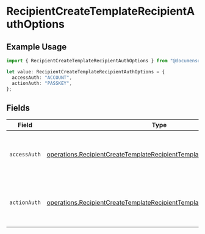 # RecipientCreateTemplateRecipientAuthOptions

## Example Usage

```typescript
import { RecipientCreateTemplateRecipientAuthOptions } from "@documenso/sdk-typescript/models/operations";

let value: RecipientCreateTemplateRecipientAuthOptions = {
  accessAuth: "ACCOUNT",
  actionAuth: "PASSKEY",
};
```

## Fields

| Field                                                                                                                                                                | Type                                                                                                                                                                 | Required                                                                                                                                                             | Description                                                                                                                                                          |
| -------------------------------------------------------------------------------------------------------------------------------------------------------------------- | -------------------------------------------------------------------------------------------------------------------------------------------------------------------- | -------------------------------------------------------------------------------------------------------------------------------------------------------------------- | -------------------------------------------------------------------------------------------------------------------------------------------------------------------- |
| `accessAuth`                                                                                                                                                         | [operations.RecipientCreateTemplateRecipientTemplatesRecipientsAccessAuth](../../models/operations/recipientcreatetemplaterecipienttemplatesrecipientsaccessauth.md) | :heavy_check_mark:                                                                                                                                                   | The type of authentication required for the recipient to access the document.                                                                                        |
| `actionAuth`                                                                                                                                                         | [operations.RecipientCreateTemplateRecipientTemplatesRecipientsActionAuth](../../models/operations/recipientcreatetemplaterecipienttemplatesrecipientsactionauth.md) | :heavy_check_mark:                                                                                                                                                   | The type of authentication required for the recipient to sign the document.                                                                                          |